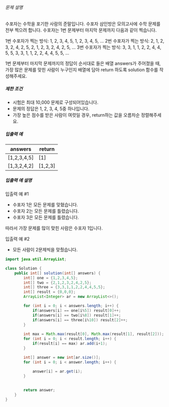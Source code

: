 ###### 문제 설명

수포자는 수학을 포기한 사람의 준말입니다. 수포자 삼인방은 모의고사에 수학 문제를 전부 찍으려 합니다. 수포자는 1번 문제부터 마지막 문제까지 다음과 같이 찍습니다.

1번 수포자가 찍는 방식: 1, 2, 3, 4, 5, 1, 2, 3, 4, 5, ...
2번 수포자가 찍는 방식: 2, 1, 2, 3, 2, 4, 2, 5, 2, 1, 2, 3, 2, 4, 2, 5, ...
3번 수포자가 찍는 방식: 3, 3, 1, 1, 2, 2, 4, 4, 5, 5, 3, 3, 1, 1, 2, 2, 4, 4, 5, 5, ...

1번 문제부터 마지막 문제까지의 정답이 순서대로 들은 배열 answers가 주어졌을 때, 가장 많은 문제를 맞힌 사람이 누구인지 배열에 담아 return 하도록 solution 함수를 작성해주세요.

##### 제한 조건

- 시험은 최대 10,000 문제로 구성되어있습니다.
- 문제의 정답은 1, 2, 3, 4, 5중 하나입니다.
- 가장 높은 점수를 받은 사람이 여럿일 경우, return하는 값을 오름차순 정렬해주세요.

##### 입출력 예

| answers     | return  |
| ----------- | ------- |
| [1,2,3,4,5] | [1]     |
| [1,3,2,4,2] | [1,2,3] |

##### 입출력 예 설명

입출력 예 #1

- 수포자 1은 모든 문제를 맞혔습니다.
- 수포자 2는 모든 문제를 틀렸습니다.
- 수포자 3은 모든 문제를 틀렸습니다.

따라서 가장 문제를 많이 맞힌 사람은 수포자 1입니다.

입출력 예 #2

- 모든 사람이 2문제씩을 맞췄습니다.



```java
import java.util.ArrayList;

class Solution {
    public int[] solution(int[] answers) {
        int[] one = {1,2,3,4,5};
        int[] two = {2,1,2,3,2,4,2,5};
        int[] three = {3,3,1,1,2,2,4,4,5,5};
        int[] result = {0,0,0};
        ArrayList<Integer> ar = new ArrayList<>();

        for (int i = 0; i < answers.length; i++) {
            if(answers[i] == one[i%5]) result[0]++;
            if(answers[i] == two[i%8]) result[1]++;
            if(answers[i] == three[i%10]) result[2]++;
        }
        
        int max = Math.max(result[0], Math.max(result[1], result[2]));
        for (int i = 0; i < result.length; i++) {
            if(result[i] == max) ar.add(i+1);
        }

        int[] answer = new int[ar.size()];
        for (int i = 0; i < answer.length; i++) {
            
            answer[i] = ar.get(i);
        }
    

        return answer;
    }
}
```

